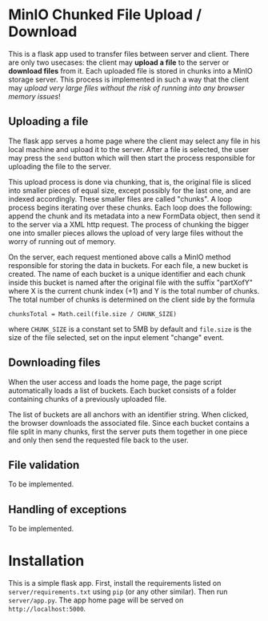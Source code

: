 # MinIO Chunked File Upload / Download

This is a flask app used to transfer files between server and client. There are only two usecases: the client may **upload a file** to the server or **download files** from it. Each uploaded file is stored in chunks into a MinIO storage server. This process is implemented in such a way that the client may _upload very large files without the risk of running into any browser memory issues_!

## Uploading a file

The flask app serves a home page where the client may select any file in his local machine and upload it to the server. After a file is selected, the user may press the `send` button which will then start the process responsible for uploading the file to the server.

This upload process is done via chunking, that is, the original file is sliced into smaller pieces of equal size, except possibly for the last one, and are indexed accordingly. These smaller files are called "chunks". A loop process begins iterating over these chunks. Each loop does the following: append the chunk and its metadata into a new FormData object, then send it to the server via a XML http request. The process of chunking the bigger one into smaller pieces allows the upload of very large files without the worry of running out of memory.

On the server, each request mentioned above calls a MinIO method responsible for storing the data in buckets. For each file, a new bucket is created. The name of each bucket is a unique identifier and each chunk inside this bucket is named after the original file with the suffix "partXofY" where X is the current chunk index (+1) and Y is the total number of chunks. The total number of chunks is determined on the client side by the formula

```
chunksTotal = Math.ceil(file.size / CHUNK_SIZE)
```

where `CHUNK_SIZE` is a constant set to 5MB by default and `file.size` is the size of the file selected, set on the input element "change" event.

## Downloading files

When the user access and loads the home page, the page script automatically loads a list of buckets. Each bucket consists of a folder containing chunks of a previously uploaded file.

The list of buckets are all anchors with an identifier string. When clicked, the browser downloads the associated file. Since each bucket contains a file split in many chunks, first the server puts them together in one piece and only then send the requested file back to the user.

## File validation

To be implemented.

## Handling of exceptions

To be implemented.

# Installation

This is a simple flask app. First, install the requirements listed on `server/requirements.txt` using `pip` (or any other similar). Then run `server/app.py`. The app home page will be served on `http://localhost:5000`.
